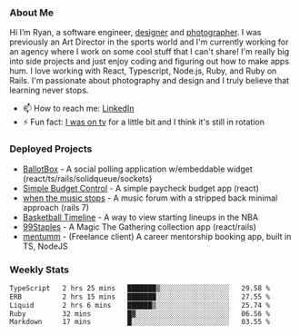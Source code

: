 ### About Me
Hi I’m Ryan, a software engineer, [designer](https://www.denvermullets.com/video) and [photographer](https://www.denvermullets.com/). I was previously an Art Director in the sports world and I'm currently working for an agency where I work on some cool stuff that I can't share! I'm really big into side projects and just enjoy coding and figuring out how to make apps hum. I love working with React, Typescript, Node.js, Ruby, and Ruby on Rails. I'm passionate about photography and design and I truly believe that learning never stops.

- 📫 How to reach me: [LinkedIn](https://www.linkedin.com/in/ryanvaznis)
- ⚡ Fun fact: [I was on tv](https://vimeo.com/381425882) for a little bit and I think it's still in rotation

### Deployed Projects
- [BallotBox](https://voteballotbox.com/) - A social polling application w/embeddable widget (react/ts/rails/solidqueue/sockets)
- [Simple Budget Control](https://simplebudgetcontrol.com/) - A simple paycheck budget app (react)
- [when the music stops](https://whenthemusicstops.net) - A music forum with a stripped back minimal approach (rails 7)
- [Basketball Timeline](https://basketball-timeline.com/?team=PHO&year=2023) - A way to view starting lineups in the NBA
- [99Staples](https://www.99staples.com/collections/denvermullets/9) - A Magic The Gathering collection app (react/rails)
- [mentumm](https://portal.mentumm.com/) - (Freelance client) A career mentorship booking app, built in TS, NodeJS

### Weekly Stats
<!--START_SECTION:waka-->

```txt
TypeScript   2 hrs 25 mins   ███████▒░░░░░░░░░░░░░░░░░   29.58 %
ERB          2 hrs 15 mins   ███████░░░░░░░░░░░░░░░░░░   27.55 %
Liquid       2 hrs 6 mins    ██████▒░░░░░░░░░░░░░░░░░░   25.74 %
Ruby         32 mins         █▓░░░░░░░░░░░░░░░░░░░░░░░   06.56 %
Markdown     17 mins         █░░░░░░░░░░░░░░░░░░░░░░░░   03.55 %
```

<!--END_SECTION:waka-->
